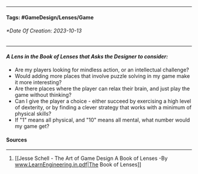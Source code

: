 __________________________________________________________________________
#### **Tags:** #GameDesign/Lenses/Game
###### *Date Of Creation: 2023-10-13
__________________________________________________________________________

#### ***A Lens in the Book of Lenses that Asks the Designer to consider:***
- Are my players looking for mindless action, or an intellectual challenge?
- Would adding more places that involve puzzle solving in my game make it more interesting?
- Are there places where the player can relax their brain, and just play the game without thinking?
- Can I give the player a choice - either succeed by exercising a high level of dexterity, or by finding a clever strategy that works with a minimum of physical skills?
- If "1" means all physical, and "10" means all mental, what number would my game get?
#### Sources
__________________________________________________________________________
1. [[Jesse Schell - The Art of Game Design A Book of Lenses -By www.LearnEngineering.in.pdf|The Book of Lenses]]